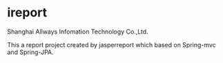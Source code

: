 ireport
=======

Shanghai Allways Infomation Technology Co.,Ltd.


This a report project created by jasperreport which based on Spring-mvc and Spring-JPA.

